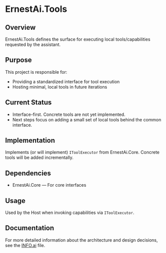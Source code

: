 # ErnestAi.Tools

## Overview
ErnestAi.Tools defines the surface for executing local tools/capabilities requested by the assistant.

## Purpose
This project is responsible for:
- Providing a standardized interface for tool execution
- Hosting minimal, local tools in future iterations

## Current Status
- Interface-first. Concrete tools are not yet implemented.
- Next steps focus on adding a small set of local tools behind the common interface.

## Implementation
Implements (or will implement) `IToolExecutor` from ErnestAi.Core. Concrete tools will be added incrementally.

## Dependencies
- ErnestAi.Core — For core interfaces

## Usage
Used by the Host when invoking capabilities via `IToolExecutor`.

## Documentation
For more detailed information about the architecture and design decisions, see the [INFO.ai](./INFO.ai) file.
